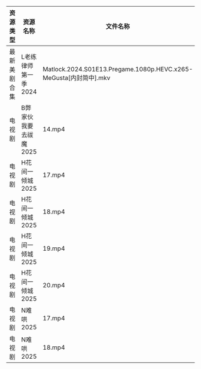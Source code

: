 | 资源类型   | 资源名称          | 文件名称                                                          | 分享链接                                 | 更新时间                |
| ------ | ------------- | ------------------------------------------------------------- | ------------------------------------ | ------------------- |
| 最新美剧合集 | L老练律师第一季2024  | Matlock.2024.S01E13.Pregame.1080p.HEVC.x265-MeGusta[内封简中].mkv | https://www.alipan.com/s/Tn6kkNJcvEB | 2025-02-28 16:06:14 |
| 电视剧    | B弊家伙我要去祓魔2025 | 14.mp4                                                        | https://pan.quark.cn/s/270975fbd054  | 2025-02-28 10:21:04 |
| 电视剧    | H花间一倾城2025    | 17.mp4                                                        | https://pan.quark.cn/s/bbfb607aa46d  | 2025-02-28 16:22:25 |
| 电视剧    | H花间一倾城2025    | 18.mp4                                                        | https://pan.quark.cn/s/bbfb607aa46d  | 2025-02-28 16:22:22 |
| 电视剧    | H花间一倾城2025    | 19.mp4                                                        | https://pan.quark.cn/s/bbfb607aa46d  | 2025-02-28 16:22:32 |
| 电视剧    | H花间一倾城2025    | 20.mp4                                                        | https://pan.quark.cn/s/bbfb607aa46d  | 2025-02-28 16:22:29 |
| 电视剧    | N难哄2025       | 17.mp4                                                        | https://www.alipan.com/s/ekVkAgxzkyz | 2025-02-28 16:22:54 |
| 电视剧    | N难哄2025       | 18.mp4                                                        | https://www.alipan.com/s/ekVkAgxzkyz | 2025-02-28 16:22:53 |

